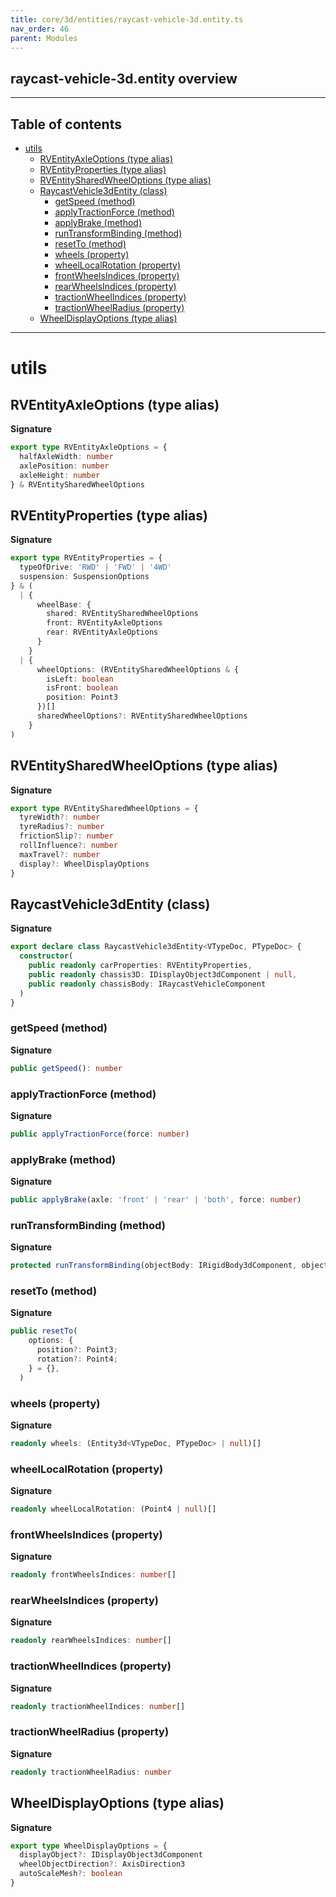 ```yaml
---
title: core/3d/entities/raycast-vehicle-3d.entity.ts
nav_order: 46
parent: Modules
---
```


## raycast-vehicle-3d.entity overview

---

<h2 class="text-delta">Table of contents</h2>

- [utils](#utils)
  - [RVEntityAxleOptions (type alias)](#rventityaxleoptions-type-alias)
  - [RVEntityProperties (type alias)](#rventityproperties-type-alias)
  - [RVEntitySharedWheelOptions (type alias)](#rventitysharedwheeloptions-type-alias)
  - [RaycastVehicle3dEntity (class)](#raycastvehicle3dentity-class)
    - [getSpeed (method)](#getspeed-method)
    - [applyTractionForce (method)](#applytractionforce-method)
    - [applyBrake (method)](#applybrake-method)
    - [runTransformBinding (method)](#runtransformbinding-method)
    - [resetTo (method)](#resetto-method)
    - [wheels (property)](#wheels-property)
    - [wheelLocalRotation (property)](#wheellocalrotation-property)
    - [frontWheelsIndices (property)](#frontwheelsindices-property)
    - [rearWheelsIndices (property)](#rearwheelsindices-property)
    - [tractionWheelIndices (property)](#tractionwheelindices-property)
    - [tractionWheelRadius (property)](#tractionwheelradius-property)
  - [WheelDisplayOptions (type alias)](#wheeldisplayoptions-type-alias)

---

# utils

## RVEntityAxleOptions (type alias)

**Signature**

```ts
export type RVEntityAxleOptions = {
  halfAxleWidth: number
  axlePosition: number
  axleHeight: number
} & RVEntitySharedWheelOptions
```

## RVEntityProperties (type alias)

**Signature**

```ts
export type RVEntityProperties = {
  typeOfDrive: 'RWD' | 'FWD' | '4WD'
  suspension: SuspensionOptions
} & (
  | {
      wheelBase: {
        shared: RVEntitySharedWheelOptions
        front: RVEntityAxleOptions
        rear: RVEntityAxleOptions
      }
    }
  | {
      wheelOptions: (RVEntitySharedWheelOptions & {
        isLeft: boolean
        isFront: boolean
        position: Point3
      })[]
      sharedWheelOptions?: RVEntitySharedWheelOptions
    }
)
```

## RVEntitySharedWheelOptions (type alias)

**Signature**

```ts
export type RVEntitySharedWheelOptions = {
  tyreWidth?: number
  tyreRadius?: number
  frictionSlip?: number
  rollInfluence?: number
  maxTravel?: number
  display?: WheelDisplayOptions
}
```

## RaycastVehicle3dEntity (class)

**Signature**

```ts
export declare class RaycastVehicle3dEntity<VTypeDoc, PTypeDoc> {
  constructor(
    public readonly carProperties: RVEntityProperties,
    public readonly chassis3D: IDisplayObject3dComponent | null,
    public readonly chassisBody: IRaycastVehicleComponent
  )
}
```

### getSpeed (method)

**Signature**

```ts
public getSpeed(): number
```

### applyTractionForce (method)

**Signature**

```ts
public applyTractionForce(force: number)
```

### applyBrake (method)

**Signature**

```ts
public applyBrake(axle: 'front' | 'rear' | 'both', force: number)
```

### runTransformBinding (method)

**Signature**

```ts
protected runTransformBinding(objectBody: IRigidBody3dComponent, object3D: IDisplayObject3dComponent): void
```

### resetTo (method)

**Signature**

```ts
public resetTo(
    options: {
      position?: Point3;
      rotation?: Point4;
    } = {},
  )
```

### wheels (property)

**Signature**

```ts
readonly wheels: (Entity3d<VTypeDoc, PTypeDoc> | null)[]
```

### wheelLocalRotation (property)

**Signature**

```ts
readonly wheelLocalRotation: (Point4 | null)[]
```

### frontWheelsIndices (property)

**Signature**

```ts
readonly frontWheelsIndices: number[]
```

### rearWheelsIndices (property)

**Signature**

```ts
readonly rearWheelsIndices: number[]
```

### tractionWheelIndices (property)

**Signature**

```ts
readonly tractionWheelIndices: number[]
```

### tractionWheelRadius (property)

**Signature**

```ts
readonly tractionWheelRadius: number
```

## WheelDisplayOptions (type alias)

**Signature**

```ts
export type WheelDisplayOptions = {
  displayObject?: IDisplayObject3dComponent
  wheelObjectDirection?: AxisDirection3
  autoScaleMesh?: boolean
}
```
